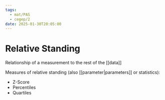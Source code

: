 ```yaml
---
tags:
  - mat/PAS
  - cegep/2
date: 2025-01-30T20:05:00
---
```


# Relative Standing

Relationship of a measurement to the rest of the [[data]]

Measures of relative standing (also [[parameter|parameters]] or statistics):

- Z-Score
- Percentiles
- Quartiles